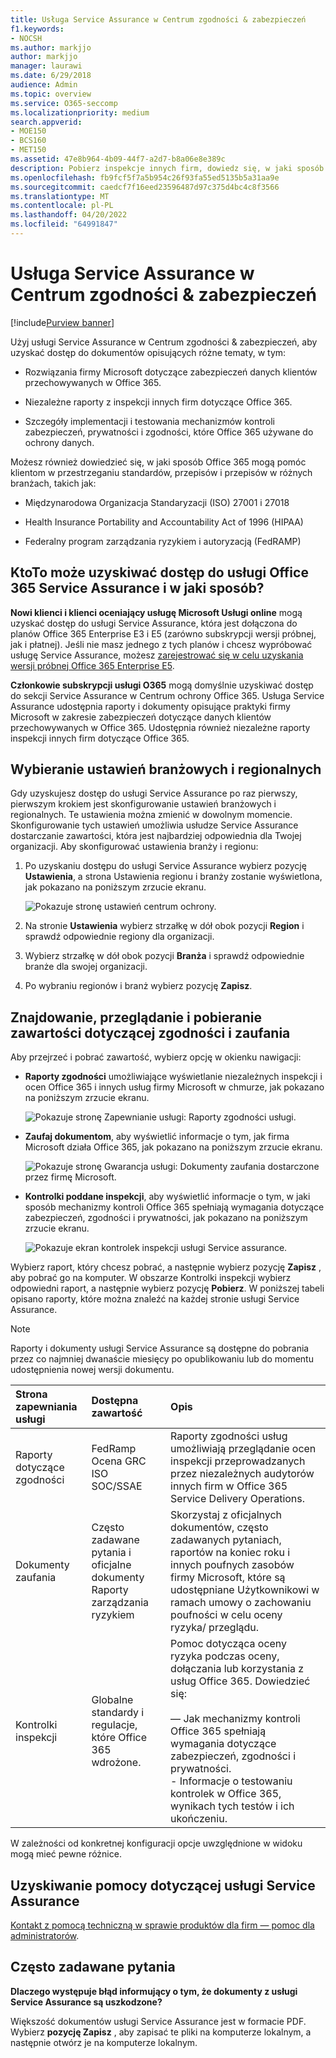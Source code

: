 ```yaml
---
title: Usługa Service Assurance w Centrum zgodności & zabezpieczeń
f1.keywords:
- NOCSH
ms.author: markjjo
author: markjjo
manager: laurawi
ms.date: 6/29/2018
audience: Admin
ms.topic: overview
ms.service: O365-seccomp
ms.localizationpriority: medium
search.appverid:
- MOE150
- BCS160
- MET150
ms.assetid: 47e8b964-4b09-44f7-a2d7-b8a06e8e389c
description: Pobierz inspekcje innych firm, dowiedz się, w jaki sposób firma Microsoft zapewnia bezpieczeństwo danych klientów, i dowiedz się, jak możesz przestrzegać norm ISO, HIPAA, FINRA i FedRAMP podczas korzystania z Office 365.
ms.openlocfilehash: fb9fcf5f7a5b954c26f93fa55ed5135b5a31aa9e
ms.sourcegitcommit: caedcf7f16eed23596487d97c375d4bc4c8f3566
ms.translationtype: MT
ms.contentlocale: pl-PL
ms.lasthandoff: 04/20/2022
ms.locfileid: "64991847"
---
```

# <a name="service-assurance-in-the-security--compliance-center"></a>Usługa Service Assurance w Centrum zgodności & zabezpieczeń

[!include[Purview banner](../includes/purview-rebrand-banner.md)]

Użyj usługi Service Assurance w Centrum zgodności & zabezpieczeń, aby uzyskać dostęp do dokumentów opisujących różne tematy, w tym: 
  
- Rozwiązania firmy Microsoft dotyczące zabezpieczeń danych klientów przechowywanych w Office 365. 
    
- Niezależne raporty z inspekcji innych firm dotyczące Office 365. 
    
- Szczegóły implementacji i testowania mechanizmów kontroli zabezpieczeń, prywatności i zgodności, które Office 365 używane do ochrony danych. 
    
Możesz również dowiedzieć się, w jaki sposób Office 365 mogą pomóc klientom w przestrzeganiu standardów, przepisów i przepisów w różnych branżach, takich jak:
  
-  Międzynarodowa Organizacja Standaryzacji (ISO) 27001 i 27018 
    
- Health Insurance Portability and Accountability Act of 1996 (HIPAA)
    
- Federalny program zarządzania ryzykiem i autoryzacją (FedRAMP)
    
## <a name="who-can-access-office-365-service-assurance-and-how"></a>KtoTo może uzyskiwać dostęp do usługi Office 365 Service Assurance i w jaki sposób?

 **Nowi klienci i klienci oceniający usługę Microsoft Usługi online** mogą uzyskać dostęp do usługi Service Assurance, która jest dołączona do planów Office 365 Enterprise E3 i E5 (zarówno subskrypcji wersji próbnej, jak i płatnej). Jeśli nie masz jednego z tych planów i chcesz wypróbować usługę Service Assurance, możesz [zarejestrować się w celu uzyskania wersji próbnej Office 365 Enterprise E5](https://go.microsoft.com/fwlink/p/?LinkID=698279).
  
 **Członkowie subskrypcji usługi O365** mogą domyślnie uzyskiwać dostęp do sekcji Service Assurance w Centrum ochrony Office 365. Usługa Service Assurance udostępnia raporty i dokumenty opisujące praktyki firmy Microsoft w zakresie zabezpieczeń dotyczące danych klientów przechowywanych w Office 365. Udostępnia również niezależne raporty inspekcji innych firm dotyczące Office 365.
 
## <a name="choose-your-industry-and-regional-settings"></a>Wybieranie ustawień branżowych i regionalnych
<a name="Chooseyourindustryregional"> </a>

Gdy uzyskujesz dostęp do usługi Service Assurance po raz pierwszy, pierwszym krokiem jest skonfigurowanie ustawień branżowych i regionalnych. Te ustawienia można zmienić w dowolnym momencie. Skonfigurowanie tych ustawień umożliwia usłudze Service Assurance dostarczanie zawartości, która jest najbardziej odpowiednia dla Twojej organizacji. Aby skonfigurować ustawienia branży i regionu:
  
1. Po uzyskaniu dostępu do usługi Service Assurance wybierz pozycję **Ustawienia**, a strona Ustawienia regionu i branży zostanie wyświetlona, jak pokazano na poniższym zrzucie ekranu. 
    
    ![Pokazuje stronę ustawień centrum ochrony.](../media/101716e8-9c0a-4839-a2c0-f6aacf64eb9d.png)
  
2. Na stronie **Ustawienia** wybierz strzałkę w dół obok pozycji **Region** i sprawdź odpowiednie regiony dla organizacji. 
    
3. Wybierz strzałkę w dół obok pozycji **Branża** i sprawdź odpowiednie branże dla swojej organizacji. 
    
4. Po wybraniu regionów i branż wybierz pozycję **Zapisz**.
    
## <a name="find-review-and-download-compliance-and-trust-content"></a>Znajdowanie, przeglądanie i pobieranie zawartości dotyczącej zgodności i zaufania
<a name="Chooseyourindustryregional"> </a>

Aby przejrzeć i pobrać zawartość, wybierz opcję w okienku nawigacji:
  
- **Raporty zgodności** umożliwiające wyświetlanie niezależnych inspekcji i ocen Office 365 i innych usług firmy Microsoft w chmurze, jak pokazano na poniższym zrzucie ekranu. 
    
    ![Pokazuje stronę Zapewnianie usługi: Raporty zgodności usługi.](../media/149f2181-a558-4963-85e5-8d5ebc7cdac8.png)
  
- **Zaufaj dokumentom**, aby wyświetlić informacje o tym, jak firma Microsoft działa Office 365, jak pokazano na poniższym zrzucie ekranu. 
    
    ![Pokazuje stronę Gwarancja usługi: Dokumenty zaufania dostarczone przez firmę Microsoft.](../media/5dd4e89a-25a2-45e7-8d6c-a5c5b9237327.png)
  
- **Kontrolki poddane inspekcji**, aby wyświetlić informacje o tym, w jaki sposób mechanizmy kontroli Office 365 spełniają wymagania dotyczące zabezpieczeń, zgodności i prywatności, jak pokazano na poniższym zrzucie ekranu. 
    
    ![Pokazuje ekran kontrolek inspekcji usługi Service assurance.](../media/4baf252b-603d-45e0-af12-32616154df65.png)
  
Wybierz raport, który chcesz pobrać, a następnie wybierz pozycję **Zapisz** , aby pobrać go na komputer. W obszarze Kontrolki inspekcji wybierz odpowiedni raport, a następnie wybierz pozycję **Pobierz**. W poniższej tabeli opisano raporty, które można znaleźć na każdej stronie usługi Service Assurance. 
  
> [!NOTE]
> Raporty i dokumenty usługi Service Assurance są dostępne do pobrania przez co najmniej dwanaście miesięcy po opublikowaniu lub do momentu udostępnienia nowej wersji dokumentu. 
  
|**Strona zapewniania usługi**|**Dostępna zawartość**|**Opis**|
|:-----|:-----|:-----|
|Raporty dotyczące zgodności  <br/> | FedRamp  <br/>  Ocena GRC  <br/>  ISO  <br/>  SOC/SSAE  <br/> |Raporty zgodności usług umożliwiają przeglądanie ocen inspekcji przeprowadzanych przez niezależnych audytorów innych firm w Office 365 Service Delivery Operations.  <br/> |
|Dokumenty zaufania  <br/> | Często zadawane pytania i oficjalne dokumenty  <br/>  Raporty zarządzania ryzykiem  <br/> |Skorzystaj z oficjalnych dokumentów, często zadawanych pytaniach, raportów na koniec roku i innych poufnych zasobów firmy Microsoft, które są udostępniane Użytkownikowi w ramach umowy o zachowaniu poufności w celu oceny ryzyka/ przeglądu.  <br/> |
|Kontrolki inspekcji  <br/> |Globalne standardy i regulacje, które Office 365 wdrożone.  <br/> | Pomoc dotycząca oceny ryzyka podczas oceny, dołączania lub korzystania z usług Office 365. Dowiedzieć się:  <br/> <br/>— Jak mechanizmy kontroli Office 365 spełniają wymagania dotyczące zabezpieczeń, zgodności i prywatności.  <br/>- Informacje o testowaniu kontrolek w Office 365, wynikach tych testów i ich ukończeniu.  <br/> |
   
W zależności od konkretnej konfiguracji opcje uwzględnione w widoku mogą mieć pewne różnice.
    
## <a name="get-help-with-service-assurance"></a>Uzyskiwanie pomocy dotyczącej usługi Service Assurance
<a name="addother"> </a>

[Kontakt z pomocą techniczną w sprawie produktów dla firm — pomoc dla administratorów](../admin/get-help-support.md).
  
## <a name="frequently-asked-questions"></a>Często zadawane pytania
<a name="addother"> </a>

 **Dlaczego występuje błąd informujący o tym, że dokumenty z usługi Service Assurance są uszkodzone?**
  
Większość dokumentów usługi Service Assurance jest w formacie PDF. Wybierz **pozycję Zapisz** , aby zapisać te pliki na komputerze lokalnym, a następnie otwórz je na komputerze lokalnym.